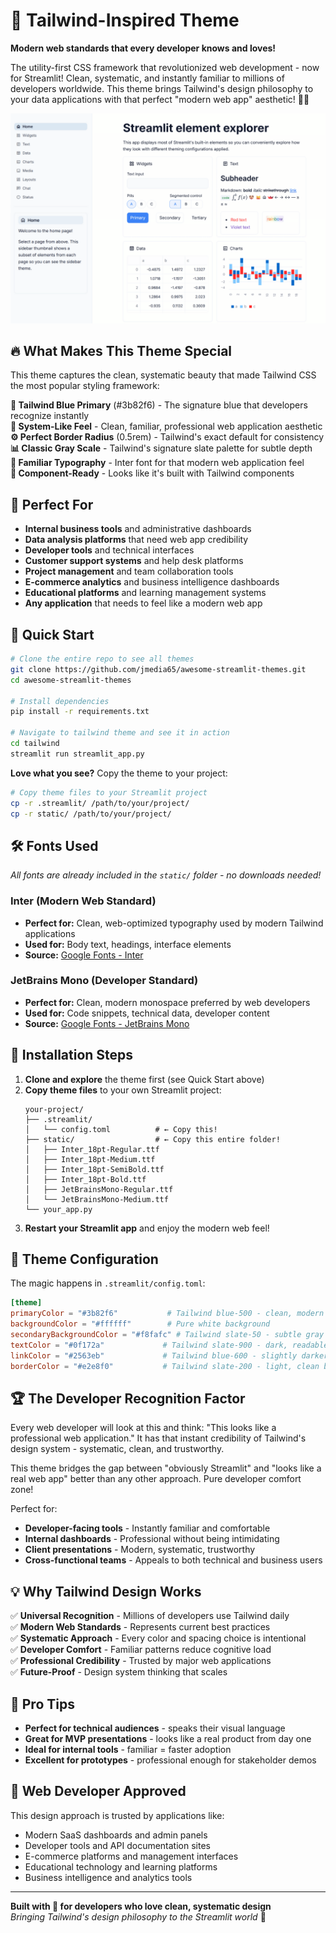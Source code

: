 # 🎯 Tailwind-Inspired Theme

**Modern web standards that every developer knows and loves!**

The utility-first CSS framework that revolutionized web development - now for Streamlit! Clean, systematic, and instantly familiar to millions of developers worldwide. This theme brings Tailwind's design philosophy to your data applications with that perfect "modern web app" aesthetic! 🌊✨

![Tailwind-Inspired Theme](tailwind.png)

## 🔥 What Makes This Theme Special

This theme captures the clean, systematic beauty that made Tailwind CSS the most popular styling framework:

**🔵 Tailwind Blue Primary** (#3b82f6) - The signature blue that developers recognize instantly  
**📱 System-Like Feel** - Clean, familiar, professional web application aesthetic  
**⚙️ Perfect Border Radius** (0.5rem) - Tailwind's exact default for consistency  
**📊 Classic Gray Scale** - Tailwind's signature slate palette for subtle depth  
**🎯 Familiar Typography** - Inter font for that modern web application feel  
**🧩 Component-Ready** - Looks like it's built with Tailwind components

## 🎯 Perfect For

- **Internal business tools** and administrative dashboards
- **Data analysis platforms** that need web app credibility
- **Developer tools** and technical interfaces
- **Customer support systems** and help desk platforms
- **Project management** and team collaboration tools
- **E-commerce analytics** and business intelligence dashboards
- **Educational platforms** and learning management systems
- **Any application** that needs to feel like a modern web app

## 🚀 Quick Start

```bash
# Clone the entire repo to see all themes
git clone https://github.com/jmedia65/awesome-streamlit-themes.git
cd awesome-streamlit-themes

# Install dependencies
pip install -r requirements.txt

# Navigate to tailwind theme and see it in action
cd tailwind
streamlit run streamlit_app.py
```

**Love what you see?** Copy the theme to your project:

```bash
# Copy theme files to your Streamlit project
cp -r .streamlit/ /path/to/your/project/
cp -r static/ /path/to/your/project/
```

## 🛠️ Fonts Used

_All fonts are already included in the `static/` folder - no downloads needed!_

### Inter (Modern Web Standard)

- **Perfect for:** Clean, web-optimized typography used by modern Tailwind applications
- **Used for:** Body text, headings, interface elements
- **Source:** [Google Fonts - Inter](https://fonts.google.com/specimen/Inter)

### JetBrains Mono (Developer Standard)

- **Perfect for:** Clean, modern monospace preferred by web developers
- **Used for:** Code snippets, technical data, developer content
- **Source:** [Google Fonts - JetBrains Mono](https://fonts.google.com/specimen/JetBrains+Mono)

## 📁 Installation Steps

1. **Clone and explore** the theme first (see Quick Start above)
2. **Copy theme files** to your own Streamlit project:
   ```
   your-project/
   ├── .streamlit/
   │   └── config.toml          # ← Copy this!
   ├── static/                  # ← Copy this entire folder!
   │   ├── Inter_18pt-Regular.ttf
   │   ├── Inter_18pt-Medium.ttf
   │   ├── Inter_18pt-SemiBold.ttf
   │   ├── Inter_18pt-Bold.ttf
   │   ├── JetBrainsMono-Regular.ttf
   │   └── JetBrainsMono-Medium.ttf
   └── your_app.py
   ```
3. **Restart your Streamlit app** and enjoy the modern web feel!

## 🎨 Theme Configuration

The magic happens in `.streamlit/config.toml`:

```toml
[theme]
primaryColor = "#3b82f6"           # Tailwind blue-500 - clean, modern primary
backgroundColor = "#ffffff"        # Pure white background
secondaryBackgroundColor = "#f8fafc" # Tailwind slate-50 - subtle gray
textColor = "#0f172a"             # Tailwind slate-900 - dark, readable
linkColor = "#2563eb"             # Tailwind blue-600 - slightly darker blue
borderColor = "#e2e8f0"           # Tailwind slate-200 - light, clean borders
```

## 🏆 The Developer Recognition Factor

Every web developer will look at this and think: "This looks like a professional web application." It has that instant credibility of Tailwind's design system - systematic, clean, and trustworthy.

This theme bridges the gap between "obviously Streamlit" and "looks like a real web app" better than any other approach. Pure developer comfort zone!

Perfect for:

- **Developer-facing tools** - Instantly familiar and comfortable
- **Internal dashboards** - Professional without being intimidating
- **Client presentations** - Modern, systematic, trustworthy
- **Cross-functional teams** - Appeals to both technical and business users

## 💡 Why Tailwind Design Works

✅ **Universal Recognition** - Millions of developers use Tailwind daily  
✅ **Modern Web Standards** - Represents current best practices  
✅ **Systematic Approach** - Every color and spacing choice is intentional  
✅ **Developer Comfort** - Familiar patterns reduce cognitive load  
✅ **Professional Credibility** - Trusted by major web applications  
✅ **Future-Proof** - Design system thinking that scales

## 🎯 Pro Tips

- **Perfect for technical audiences** - speaks their visual language
- **Great for MVP presentations** - looks like a real product from day one
- **Ideal for internal tools** - familiar = faster adoption
- **Excellent for prototypes** - professional enough for stakeholder demos

## 🌊 Web Developer Approved

This design approach is trusted by applications like:

- Modern SaaS dashboards and admin panels
- Developer tools and API documentation sites
- E-commerce platforms and management interfaces
- Educational technology and learning platforms
- Business intelligence and analytics tools

---

**Built with 🌊 for developers who love clean, systematic design**  
_Bringing Tailwind's design philosophy to the Streamlit world_ 🎯
